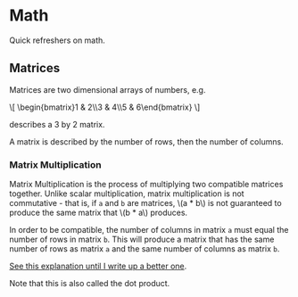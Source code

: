 # Math

Quick refreshers on math.

## Matrices

Matrices are two dimensional arrays of numbers, e.g.

\\[
\begin{bmatrix}1 & 2\\\\3 & 4\\\\5 & 6\end{bmatrix}
\\]

describes a 3 by 2 matrix.

A matrix is described by the number of rows, then the number of columns.

### Matrix Multiplication

Matrix Multiplication is the process of multiplying two compatible matrices together. Unlike scalar multiplication, matrix multiplication is not commutative - that is, if `a` and `b` are matrices, \\(a * b\\) is not guaranteed to produce the same matrix that \\(b * a\\) produces.

In order to be compatible, the number of columns in matrix `a` must equal the number of rows in matrix `b`. This will produce a matrix that has the same number of rows as matrix `a` and the same number of columns as matrix `b`.

[See this explanation until I write up a better one](https://betterexplained.com/articles/matrix-multiplication/).

Note that this is also called the dot product.

